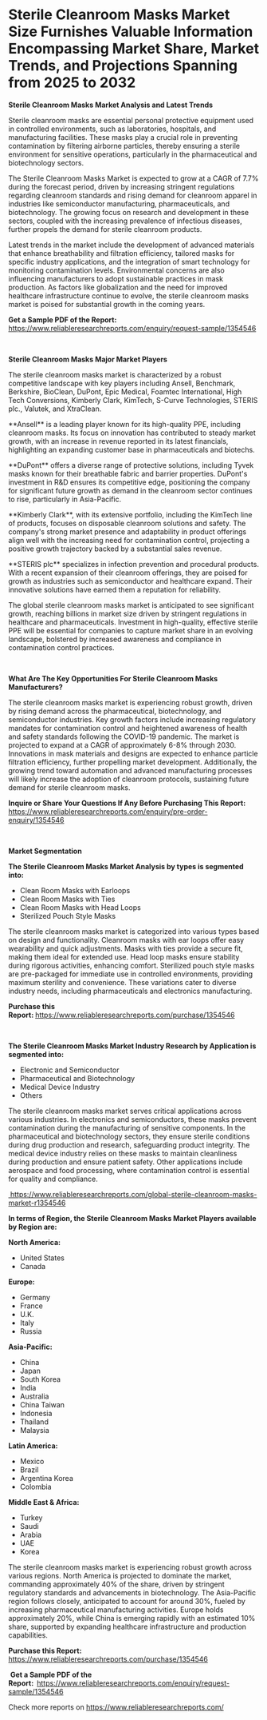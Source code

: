 <p><h1>Sterile Cleanroom Masks Market Size Furnishes Valuable Information Encompassing Market Share, Market Trends, and Projections Spanning from 2025 to 2032</h1></p><p><strong>Sterile Cleanroom Masks Market Analysis and Latest Trends</strong></p>
<p><p>Sterile cleanroom masks are essential personal protective equipment used in controlled environments, such as laboratories, hospitals, and manufacturing facilities. These masks play a crucial role in preventing contamination by filtering airborne particles, thereby ensuring a sterile environment for sensitive operations, particularly in the pharmaceutical and biotechnology sectors.</p><p>The Sterile Cleanroom Masks Market is expected to grow at a CAGR of 7.7% during the forecast period, driven by increasing stringent regulations regarding cleanroom standards and rising demand for cleanroom apparel in industries like semiconductor manufacturing, pharmaceuticals, and biotechnology. The growing focus on research and development in these sectors, coupled with the increasing prevalence of infectious diseases, further propels the demand for sterile cleanroom products.</p><p>Latest trends in the market include the development of advanced materials that enhance breathability and filtration efficiency, tailored masks for specific industry applications, and the integration of smart technology for monitoring contamination levels. Environmental concerns are also influencing manufacturers to adopt sustainable practices in mask production. As factors like globalization and the need for improved healthcare infrastructure continue to evolve, the sterile cleanroom masks market is poised for substantial growth in the coming years.</p></p>
<p><strong>Get a Sample PDF of the Report:&nbsp;</strong> <a href="https://www.reliableresearchreports.com/enquiry/request-sample/1354546?utm_campaign=2211&utm_medium=2&utm_source=Github&utm_content=ia&utm_term=10022025&utm_id=sterile-cleanroom-masks">https://www.reliableresearchreports.com/enquiry/request-sample/1354546</a></p>
<p>&nbsp;</p>
<p><strong>Sterile Cleanroom Masks Major Market Players</strong></p>
<p><p>The sterile cleanroom masks market is characterized by a robust competitive landscape with key players including Ansell, Benchmark, Berkshire, BioClean, DuPont, Epic Medical, Foamtec International, High Tech Conversions, Kimberly Clark, KimTech, S-Curve Technologies, STERIS plc., Valutek, and XtraClean.</p><p>**Ansell** is a leading player known for its high-quality PPE, including cleanroom masks. Its focus on innovation has contributed to steady market growth, with an increase in revenue reported in its latest financials, highlighting an expanding customer base in pharmaceuticals and biotechs.</p><p>**DuPont** offers a diverse range of protective solutions, including Tyvek masks known for their breathable fabric and barrier properties. DuPont's investment in R&D ensures its competitive edge, positioning the company for significant future growth as demand in the cleanroom sector continues to rise, particularly in Asia-Pacific.</p><p>**Kimberly Clark**, with its extensive portfolio, including the KimTech line of products, focuses on disposable cleanroom solutions and safety. The company's strong market presence and adaptability in product offerings align well with the increasing need for contamination control, projecting a positive growth trajectory backed by a substantial sales revenue.</p><p>**STERIS plc** specializes in infection prevention and procedural products. With a recent expansion of their cleanroom offerings, they are poised for growth as industries such as semiconductor and healthcare expand. Their innovative solutions have earned them a reputation for reliability.</p><p>The global sterile cleanroom masks market is anticipated to see significant growth, reaching billions in market size driven by stringent regulations in healthcare and pharmaceuticals. Investment in high-quality, effective sterile PPE will be essential for companies to capture market share in an evolving landscape, bolstered by increased awareness and compliance in contamination control practices.</p></p>
<p>&nbsp;</p>
<p><strong>What Are The Key Opportunities For Sterile Cleanroom Masks Manufacturers?</strong></p>
<p><p>The sterile cleanroom masks market is experiencing robust growth, driven by rising demand across the pharmaceutical, biotechnology, and semiconductor industries. Key growth factors include increasing regulatory mandates for contamination control and heightened awareness of health and safety standards following the COVID-19 pandemic. The market is projected to expand at a CAGR of approximately 6-8% through 2030. Innovations in mask materials and designs are expected to enhance particle filtration efficiency, further propelling market development. Additionally, the growing trend toward automation and advanced manufacturing processes will likely increase the adoption of cleanroom protocols, sustaining future demand for sterile cleanroom masks.</p></p>
<p><strong>Inquire or Share Your Questions If Any Before Purchasing This Report:</strong> <a href="https://www.reliableresearchreports.com/enquiry/pre-order-enquiry/1354546?utm_campaign=2211&utm_medium=2&utm_source=Github&utm_content=ia&utm_term=10022025&utm_id=sterile-cleanroom-masks">https://www.reliableresearchreports.com/enquiry/pre-order-enquiry/1354546</a></p>
<p>&nbsp;</p>
<p><strong>Market Segmentation</strong></p>
<p><strong>The Sterile Cleanroom Masks Market Analysis by types is segmented into:</strong></p>
<p><ul><li>Clean Room Masks with Earloops</li><li>Clean Room Masks with Ties</li><li>Clean Room Masks with Head Loops</li><li>Sterilized Pouch Style Masks</li></ul></p>
<p><p>The sterile cleanroom masks market is categorized into various types based on design and functionality. Cleanroom masks with ear loops offer easy wearability and quick adjustments. Masks with ties provide a secure fit, making them ideal for extended use. Head loop masks ensure stability during rigorous activities, enhancing comfort. Sterilized pouch style masks are pre-packaged for immediate use in controlled environments, providing maximum sterility and convenience. These variations cater to diverse industry needs, including pharmaceuticals and electronics manufacturing.</p></p>
<p><strong>Purchase this Report:&nbsp;</strong><a href="https://www.reliableresearchreports.com/purchase/1354546?utm_campaign=2211&utm_medium=2&utm_source=Github&utm_content=ia&utm_term=10022025&utm_id=sterile-cleanroom-masks">https://www.reliableresearchreports.com/purchase/1354546</a></p>
<p>&nbsp;</p>
<p><strong>The Sterile Cleanroom Masks Market Industry Research by Application is segmented into:</strong></p>
<p><ul><li>Electronic and Semiconductor</li><li>Pharmaceutical and Biotechnology</li><li>Medical Device Industry</li><li>Others</li></ul></p>
<p><p>The sterile cleanroom masks market serves critical applications across various industries. In electronics and semiconductors, these masks prevent contamination during the manufacturing of sensitive components. In the pharmaceutical and biotechnology sectors, they ensure sterile conditions during drug production and research, safeguarding product integrity. The medical device industry relies on these masks to maintain cleanliness during production and ensure patient safety. Other applications include aerospace and food processing, where contamination control is essential for quality and compliance.</p></p>
<p><a href="https://www.reliableresearchreports.com/global-sterile-cleanroom-masks-market-r1354546?utm_campaign=2211&utm_medium=2&utm_source=Github&utm_content=ia&utm_term=10022025&utm_id=sterile-cleanroom-masks">&nbsp;https://www.reliableresearchreports.com/global-sterile-cleanroom-masks-market-r1354546</a></p>
<p><strong>In terms of Region, the Sterile Cleanroom Masks Market Players available by Region are:</strong></p>
<p>
    <p> <strong> North America: </strong>
        <ul>
            <li>United States</li>
            <li>Canada</li>
        </ul>
        </p> 
    <p> <strong> Europe: </strong>
        <ul>
            <li>Germany</li>
            <li>France</li>
            <li>U.K.</li>
            <li>Italy</li>
            <li>Russia</li>
        </ul>
        </p> 
    <p> <strong> Asia-Pacific: </strong>
        <ul>
            <li>China</li>
            <li>Japan</li>
            <li>South Korea</li>
            <li>India</li>
            <li>Australia</li>
            <li>China Taiwan</li>
            <li>Indonesia</li>
            <li>Thailand</li>
            <li>Malaysia</li>
        </ul>
        </p> 
    <p> <strong> Latin America: </strong>
        <ul>
            <li>Mexico</li>
            <li>Brazil</li>
            <li>Argentina Korea</li>
            <li>Colombia</li>
        </ul>
        </p> 
    <p> <strong> Middle East & Africa: </strong>
        <ul>
            <li>Turkey</li>
            <li>Saudi</li>
            <li>Arabia</li>
            <li>UAE</li>
            <li>Korea</li>
        </ul>
    </p>
    </p>
<p><p>The sterile cleanroom masks market is experiencing robust growth across various regions. North America is projected to dominate the market, commanding approximately 40% of the share, driven by stringent regulatory standards and advancements in biotechnology. The Asia-Pacific region follows closely, anticipated to account for around 30%, fueled by increasing pharmaceutical manufacturing activities. Europe holds approximately 20%, while China is emerging rapidly with an estimated 10% share, supported by expanding healthcare infrastructure and production capabilities.</p></p>
<p><strong>Purchase this Report: </strong><a href="https://www.reliableresearchreports.com/purchase/1354546?utm_campaign=2211&utm_medium=2&utm_source=Github&utm_content=ia&utm_term=10022025&utm_id=sterile-cleanroom-masks">https://www.reliableresearchreports.com/purchase/1354546</a></p>
<p>&nbsp;<strong>Get a Sample PDF of the Report:&nbsp;&nbsp;</strong><a href="https://www.reliableresearchreports.com/enquiry/request-sample/1354546?utm_campaign=2211&utm_medium=2&utm_source=Github&utm_content=ia&utm_term=10022025&utm_id=sterile-cleanroom-masks">https://www.reliableresearchreports.com/enquiry/request-sample/1354546</a></p>
<p><strong></strong></p>
<p>Check more reports on <a href="https://www.reliableresearchreports.com/?utm_campaign=2211&utm_medium=2&utm_source=Github&utm_content=ia&utm_term=10022025&utm_id=sterile-cleanroom-masks">https://www.reliableresearchreports.com/</a></p>